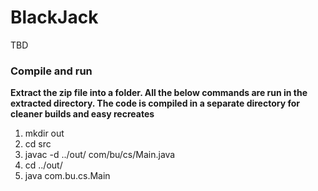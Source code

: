 
# BlackJack
TBD
### Compile and run
**Extract the zip file into a folder.
All the below commands are run in the extracted directory.
The code is compiled in a separate directory for cleaner builds and easy recreates**
1. mkdir out
2. cd src
3. javac -d ../out/ com/bu/cs/Main.java
4. cd ../out/
5. java com.bu.cs.Main

